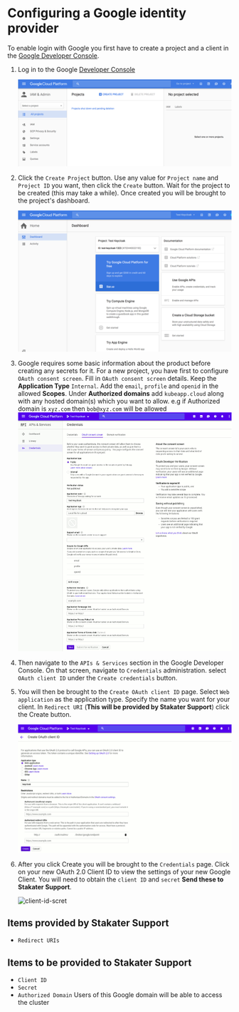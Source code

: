 # Configuring a Google identity provider

To enable login with Google you first have to create a project and a client in the [Google Developer Console](https://console.cloud.google.com/project).

1. Log in to the Google [Developer Console](https://console.cloud.google.com/project)

    ![Developer console](images/google-developer-console.png)

1. Click the `Create Project` button. Use any value for `Project name` and `Project ID` you want, then click the `Create` button. Wait for the project to be created (this may take a while). Once created you will be brought to the project's dashboard.

    ![Project Dashboard](images/google-dashboard.png)

1. Google requires some basic information about the product before creating any secrets for it. For a new project, you have first to configure `OAuth consent screen`. Fill in `OAuth consent screen` details. Keep the **Application Type** `Internal`. Add the `email`, `profile` and `openid` in the allowed **Scopes**. Under **Authorized domains** add `kubeapp.cloud` along with any hosted domain(s) which you want to allow. e.g if Authorized domain is `xyz.com` then `bob@xyz.com` will be allowed
![Google OAuth consent screen](images/google-oauth-consent-screen.png)

1. Then navigate to the `APIs & Services` section in the Google Developer Console. On that screen, navigate to `Credentials` administration. select `OAuth client ID` under the `Create credentials` button.

1. You will then be brought to the `Create OAuth client ID` page. Select `Web application` as the application type. Specify the name you want for your client. In `Redirect URI` (**This will be provided by Stakater Support**) click the Create button.

    ![Google OAuth screen](images/google-create-oauth-id.png)

1. After you click Create you will be brought to the `Credentials` page. Click on your new OAuth 2.0 Client ID to view the settings of your new Google Client. You will need to obtain the `client ID` and `secret` **Send these to Stakater Support**.

    ![client-id-scret](imagesoogle-client-id-secret.png)

## Items provided by Stakater Support

* `Redirect URIs`

## Items to be provided to Stakater Support

* `Client ID`
* `Secret`
* `Authorized Domain` Users of this Google domain will be able to access the cluster
